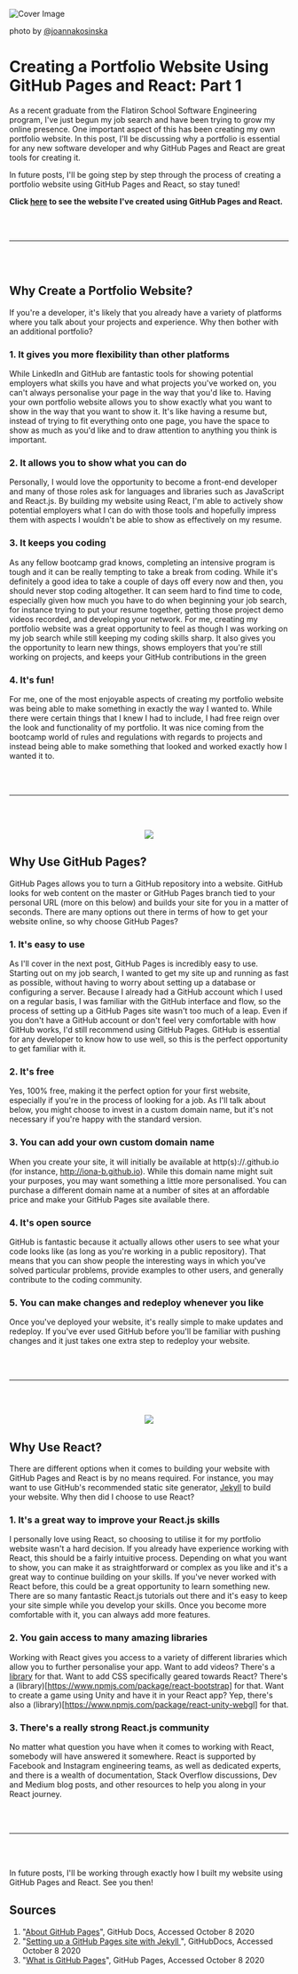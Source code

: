 ![Cover Image](./cover-image.jpg)

photo by [@joannakosinska](https://unsplash.com/@joannakosinska)

# Creating a Portfolio Website Using GitHub Pages and React: Part 1

As a recent graduate from the Flatiron School Software Engineering program, I've just begun my job search and have been trying to grow my online presence. One important aspect of this has been creating my own portfolio website. In this post, I'll be discussing why a portfolio is essential for any new software developer and why GitHub Pages and React are great tools for creating it.

In future posts, I'll be going step by step through the process of creating a portfolio website using GitHub Pages and React, so stay tuned!

**Click [here](ionabrabender.com) to see the website I've created using GitHub Pages and React.**

<br></br>
***
<br></br>

## Why Create a Portfolio Website?

If you're a developer, it's likely that you already have a variety of platforms where you talk about your projects and experience. Why then bother with an additional portfolio?

### 1. It gives you more flexibility than other platforms
While LinkedIn and GitHub are fantastic tools for showing potential employers what skills you have and what projects you've worked on, you can't always personalise your page in the way that you'd like to. Having your own portfolio website allows you to show exactly what you want to show in the way that you want to show it. It's like having a resume but, instead of trying to fit everything onto one page, you have the space to show as much as you'd like and to draw attention to anything you think is important. 


### 2. It allows you to show what you can do
Personally, I would love the opportunity to become a front-end developer and many of those roles ask for languages and libraries such as JavaScript and React.js. By building my website using React, I'm able to actively show potential employers what I can do with those tools and hopefully impress them with aspects I wouldn't be able to show as effectively on my resume. 


### 3. It keeps you coding
As any fellow bootcamp grad knows, completing an intensive program is tough and it can be really tempting to take a break from coding. While it's definitely a good idea to take a couple of days off every now and then, you should never stop coding altogether. It can seem hard to find time to code, especially given how much you have to do when beginning your job search, for instance trying to put your resume together, getting those project demo videos recorded, and developing your network. For me, creating my portfolio website was a great opportunity to feel as though I was working on my job search while still keeping my coding skills sharp. It also gives you the opportunity to learn new things, shows employers that you're still working on projects, and keeps your GitHub contributions in the green 


### 4. It's fun!
For me, one of the most enjoyable aspects of creating my portfolio website was being able to make something in exactly the way I wanted to. While there were certain things that I knew I had to include, I had free reign over the look and functionality of my portfolio. It was nice coming from the bootcamp world of rules and regulations with regards to projects and instead being able to make something that looked and worked exactly how I wanted it to.

<br></br>
***
<br></br>

<p align="center">
    <img src="./github-icon.png" />
</p>

## Why Use GitHub Pages?

GitHub Pages allows you to turn a GitHub repository into a website. GitHub looks for web content on the master or GitHub Pages branch tied to your personal URL (more on this below) and builds your site for you in a matter of seconds. There are many options out there in terms of how to get your website online, so why choose GitHub Pages?

### 1. It's easy to use
As I'll cover in the next post, GitHub Pages is incredibly easy to use. Starting out on my job search, I wanted to get my site up and running as fast as possible, without having to worry about setting up a database or configuring a server. Because I already had a GitHub account which I used on a regular basis, I was familiar with the GitHub interface and flow, so the process of setting up a GitHub Pages site wasn't too much of a leap. Even if you don't have a GitHub account or don't feel very comfortable with how GitHub works, I'd still recommend using GitHub Pages. GitHub is essential for any developer to know how to use well, so this is the perfect opportunity to get familiar with it.

### 2. It's free
Yes, 100% free, making it the perfect option for your first website, especially if you're in the process of looking for a job. As I'll talk about below, you might choose to invest in a custom domain name, but it's not necessary if you're happy with the standard version.

### 3. You can add your own custom domain name
When you create your site, it will initially be available at http(s)://<your-username>.github.io (for instance, http://iona-b.github.io). While this domain name might suit your purposes, you may want something a little more personalised. You can purchase a different domain name at a number of sites at an affordable price and make your GitHub Pages site available there.

### 4. It's open source
GitHub is fantastic because it actually allows other users to see what your code looks like (as long as you're working in a public repository). That means that you can show people the interesting ways in which you've solved particular problems, provide examples to other users, and generally contribute to the coding community.

### 5. You can make changes and redeploy whenever you like
Once you've deployed your website, it's really simple to make updates and redeploy. If you've ever used GitHub before you'll be familiar with pushing changes and it just takes one extra step to redeploy your website.

<br></br>
***
<br></br>

<p align="center">
    <img src="./react-icon.png" />
</p>

## Why Use React?

There are different options when it comes to building your website with GitHub Pages and React is by no means required. For instance, you may want to use GitHub's recommended static site generator, [Jekyll](https://docs.github.com/en/free-pro-team@latest/github/working-with-github-pages/setting-up-a-github-pages-site-with-jekyll) to build your website. Why then did I choose to use React? 

### 1. It's a great way to improve your React.js skills
I personally love using React, so choosing to utilise it for my portfolio website wasn't a hard decision. If you already have experience working with React, this should be a fairly intuitive process. Depending on what you want to show, you can make it as straightforward or complex as you like and it's a great way to continue building on your skills. If you've never worked with React before, this could be a great opportunity to learn something new. There are so many fantastic React.js tutorials out there and it's easy to keep your site simple while you develop your skills. Once you become more comfortable with it, you can always add more features.

### 2. You gain access to many amazing libraries
Working with React gives you access to a variety of different libraries which allow you to further personalise your app. Want to add videos? There's a [library](https://www.npmjs.com/package/react-player) for that. Want to add CSS specifically geared towards React? There's a (library)[https://www.npmjs.com/package/react-bootstrap] for that. Want to create a game using Unity and have it in your React app? Yep, there's also a (library)[https://www.npmjs.com/package/react-unity-webgl] for that.

### 3. There's a really strong React.js community
No matter what question you have when it comes to working with React, somebody will have answered it somewhere. React is supported by Facebook and Instagram engineering teams, as well as dedicated experts, and there is a wealth of documentation, Stack Overflow discussions, Dev and Medium blog posts, and other resources to help you along in your React journey.

<br></br>
***
<br></br>

In future posts, I'll be working through exactly how I built my website using GitHub Pages and React. See you then!


## Sources
1. "[About GitHub Pages](https://docs.github.com/en/free-pro-team@latest/github/working-with-github-pages/about-github-pages)", GitHub Docs, Accessed October 8 2020
2. "[Setting up a GitHub Pages site with Jekyll
](https://docs.github.com/en/free-pro-team@latest/github/working-with-github-pages/setting-up-a-github-pages-site-with-jekyll)", GitHubDocs, Accessed October 8 2020
3. "[What is GitHub Pages](https://pages.github.com/)", GitHub Pages, Accessed October 8 2020

